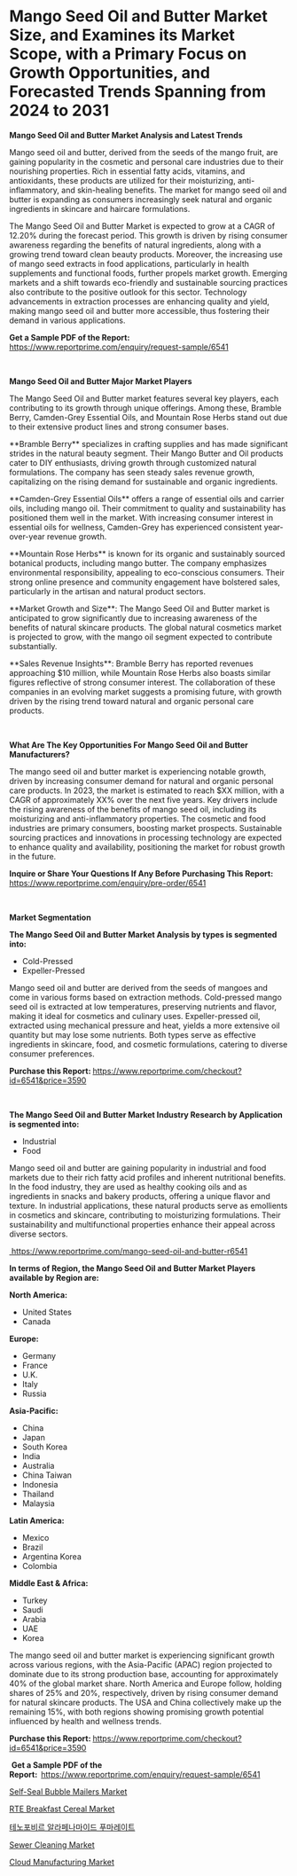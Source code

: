 <p><h1>Mango Seed Oil and Butter Market Size, and Examines its Market Scope, with a Primary Focus on Growth Opportunities, and Forecasted Trends Spanning from 2024 to 2031</h1></p><p><strong>Mango Seed Oil and Butter Market Analysis and Latest Trends</strong></p>
<p><p>Mango seed oil and butter, derived from the seeds of the mango fruit, are gaining popularity in the cosmetic and personal care industries due to their nourishing properties. Rich in essential fatty acids, vitamins, and antioxidants, these products are utilized for their moisturizing, anti-inflammatory, and skin-healing benefits. The market for mango seed oil and butter is expanding as consumers increasingly seek natural and organic ingredients in skincare and haircare formulations.</p><p>The Mango Seed Oil and Butter Market is expected to grow at a CAGR of 12.20% during the forecast period. This growth is driven by rising consumer awareness regarding the benefits of natural ingredients, along with a growing trend toward clean beauty products. Moreover, the increasing use of mango seed extracts in food applications, particularly in health supplements and functional foods, further propels market growth. Emerging markets and a shift towards eco-friendly and sustainable sourcing practices also contribute to the positive outlook for this sector. Technology advancements in extraction processes are enhancing quality and yield, making mango seed oil and butter more accessible, thus fostering their demand in various applications.</p></p>
<p><strong>Get a Sample PDF of the Report:&nbsp;</strong> <a href="https://www.reportprime.com/enquiry/request-sample/6541">https://www.reportprime.com/enquiry/request-sample/6541</a></p>
<p>&nbsp;</p>
<p><strong>Mango Seed Oil and Butter Major Market Players</strong></p>
<p><p>The Mango Seed Oil and Butter market features several key players, each contributing to its growth through unique offerings. Among these, Bramble Berry, Camden-Grey Essential Oils, and Mountain Rose Herbs stand out due to their extensive product lines and strong consumer bases.</p><p>**Bramble Berry** specializes in crafting supplies and has made significant strides in the natural beauty segment. Their Mango Butter and Oil products cater to DIY enthusiasts, driving growth through customized natural formulations. The company has seen steady sales revenue growth, capitalizing on the rising demand for sustainable and organic ingredients.</p><p>**Camden-Grey Essential Oils** offers a range of essential oils and carrier oils, including mango oil. Their commitment to quality and sustainability has positioned them well in the market. With increasing consumer interest in essential oils for wellness, Camden-Grey has experienced consistent year-over-year revenue growth.</p><p>**Mountain Rose Herbs** is known for its organic and sustainably sourced botanical products, including mango butter. The company emphasizes environmental responsibility, appealing to eco-conscious consumers. Their strong online presence and community engagement have bolstered sales, particularly in the artisan and natural product sectors.</p><p>**Market Growth and Size**: The Mango Seed Oil and Butter market is anticipated to grow significantly due to increasing awareness of the benefits of natural skincare products. The global natural cosmetics market is projected to grow, with the mango oil segment expected to contribute substantially.</p><p>**Sales Revenue Insights**: Bramble Berry has reported revenues approaching $10 million, while Mountain Rose Herbs also boasts similar figures reflective of strong consumer interest. The collaboration of these companies in an evolving market suggests a promising future, with growth driven by the rising trend toward natural and organic personal care products.</p></p>
<p>&nbsp;</p>
<p><strong>What Are The Key Opportunities For Mango Seed Oil and Butter Manufacturers?</strong></p>
<p><p>The mango seed oil and butter market is experiencing notable growth, driven by increasing consumer demand for natural and organic personal care products. In 2023, the market is estimated to reach $XX million, with a CAGR of approximately XX% over the next five years. Key drivers include the rising awareness of the benefits of mango seed oil, including its moisturizing and anti-inflammatory properties. The cosmetic and food industries are primary consumers, boosting market prospects. Sustainable sourcing practices and innovations in processing technology are expected to enhance quality and availability, positioning the market for robust growth in the future.</p></p>
<p><strong>Inquire or Share Your Questions If Any Before Purchasing This Report:</strong> <a href="https://www.reportprime.com/enquiry/pre-order/6541">https://www.reportprime.com/enquiry/pre-order/6541</a></p>
<p>&nbsp;</p>
<p><strong>Market Segmentation</strong></p>
<p><strong>The Mango Seed Oil and Butter Market Analysis by types is segmented into:</strong></p>
<p><ul><li>Cold-Pressed</li><li>Expeller-Pressed</li></ul></p>
<p><p>Mango seed oil and butter are derived from the seeds of mangoes and come in various forms based on extraction methods. Cold-pressed mango seed oil is extracted at low temperatures, preserving nutrients and flavor, making it ideal for cosmetics and culinary uses. Expeller-pressed oil, extracted using mechanical pressure and heat, yields a more extensive oil quantity but may lose some nutrients. Both types serve as effective ingredients in skincare, food, and cosmetic formulations, catering to diverse consumer preferences.</p></p>
<p><strong>Purchase this Report:&nbsp;</strong><a href="https://www.reportprime.com/checkout?id=6541&price=3590">https://www.reportprime.com/checkout?id=6541&price=3590</a></p>
<p>&nbsp;</p>
<p><strong>The Mango Seed Oil and Butter Market Industry Research by Application is segmented into:</strong></p>
<p><ul><li>Industrial</li><li>Food</li></ul></p>
<p><p>Mango seed oil and butter are gaining popularity in industrial and food markets due to their rich fatty acid profiles and inherent nutritional benefits. In the food industry, they are used as healthy cooking oils and as ingredients in snacks and bakery products, offering a unique flavor and texture. In industrial applications, these natural products serve as emollients in cosmetics and skincare, contributing to moisturizing formulations. Their sustainability and multifunctional properties enhance their appeal across diverse sectors.</p></p>
<p><a href="https://www.reportprime.com/mango-seed-oil-and-butter-r6541">&nbsp;https://www.reportprime.com/mango-seed-oil-and-butter-r6541</a></p>
<p><strong>In terms of Region, the Mango Seed Oil and Butter Market Players available by Region are:</strong></p>
<p>
    <p> <strong> North America: </strong>
        <ul>
            <li>United States</li>
            <li>Canada</li>
        </ul>
        </p> 
    <p> <strong> Europe: </strong>
        <ul>
            <li>Germany</li>
            <li>France</li>
            <li>U.K.</li>
            <li>Italy</li>
            <li>Russia</li>
        </ul>
        </p> 
    <p> <strong> Asia-Pacific: </strong>
        <ul>
            <li>China</li>
            <li>Japan</li>
            <li>South Korea</li>
            <li>India</li>
            <li>Australia</li>
            <li>China Taiwan</li>
            <li>Indonesia</li>
            <li>Thailand</li>
            <li>Malaysia</li>
        </ul>
        </p> 
    <p> <strong> Latin America: </strong>
        <ul>
            <li>Mexico</li>
            <li>Brazil</li>
            <li>Argentina Korea</li>
            <li>Colombia</li>
        </ul>
        </p> 
    <p> <strong> Middle East & Africa: </strong>
        <ul>
            <li>Turkey</li>
            <li>Saudi</li>
            <li>Arabia</li>
            <li>UAE</li>
            <li>Korea</li>
        </ul>
    </p>
    </p>
<p><p>The mango seed oil and butter market is experiencing significant growth across various regions, with the Asia-Pacific (APAC) region projected to dominate due to its strong production base, accounting for approximately 40% of the global market share. North America and Europe follow, holding shares of 25% and 20%, respectively, driven by rising consumer demand for natural skincare products. The USA and China collectively make up the remaining 15%, with both regions showing promising growth potential influenced by health and wellness trends.</p></p>
<p><strong>Purchase this Report: </strong><a href="https://www.reportprime.com/checkout?id=6541&price=3590">https://www.reportprime.com/checkout?id=6541&price=3590</a></p>
<p>&nbsp;<strong>Get a Sample PDF of the Report:&nbsp;&nbsp;</strong><a href="https://www.reportprime.com/enquiry/request-sample/6541">https://www.reportprime.com/enquiry/request-sample/6541</a></p>
<p><strong></strong></p>
<p><p><a href="https://issuu.com/reportprime-2/docs/self-seal-bubble-mailers-market-siz_a7a8de04d26247">Self-Seal Bubble Mailers Market</a></p><p><a href="https://issuu.com/reportprime-2/docs/rte-breakfast-cereal-market-size-20_117cd1e33e48f2">RTE Breakfast Cereal Market</a></p><p><a href="https://medium.com/@wpzbonrg51/%EC%8B%9C%EC%9E%A5-%EC%98%88%EC%B8%A1-%EB%B3%80%ED%99%94-%EA%B8%80%EB%A1%9C%EB%B2%8C-%ED%85%8C%EB%85%B8%ED%8F%AC%EB%B9%84%EB%A5%B4-%EC%95%8C%EB%9D%BC%ED%8E%98%EB%82%98%EB%AF%B8%EB%93%9C-%ED%93%A8%EB%A7%88%EB%A5%B4%EC%82%B0%EC%97%BC-%EC%8B%9C%EC%9E%A5-%EC%97%AD%ED%95%99-%EB%B0%8F-%EB%AF%B8%EB%9E%98-%EB%8F%99%ED%96%A5-2024-2031-e1782c6008d7?postPublishedType=initial">테노포비르 알라페나마이드 푸마레이트</a></p><p><a href="https://www.linkedin.com/pulse/what-growth-drivers-sewer-cleaning-market-comprehensive-study-rpgvc?trackingId=2j3bk8lfSuKHTIsWh49pLQ%3D%3D">Sewer Cleaning Market</a></p><p><a href="https://medium.com/@joanstweart75/cloud-manufacturing-market-a-global-and-regional-analysis-focus-on-region-country-level-34b40558c08c">Cloud Manufacturing Market</a></p></p>
